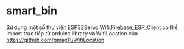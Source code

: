 # smart_bin
Sử dụng một số thư viện:ESP32Servo,Wifi,Firebase_ESP_Client có thể import trực tiếp từ arduino library
và WifiLocation của https://github.com/gmag11/WifiLocation

